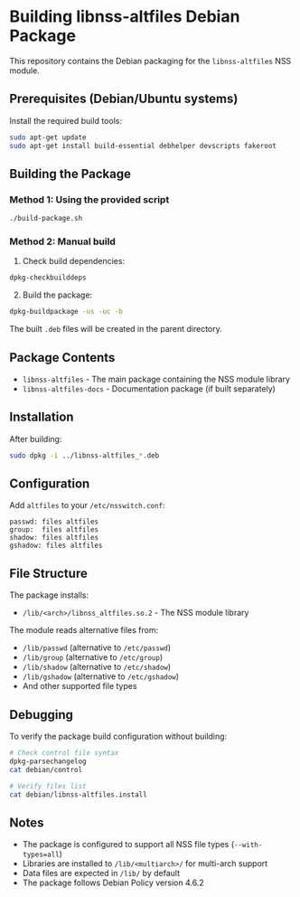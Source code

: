 # Building libnss-altfiles Debian Package

This repository contains the Debian packaging for the `libnss-altfiles` NSS module.

## Prerequisites (Debian/Ubuntu systems)

Install the required build tools:

```bash
sudo apt-get update
sudo apt-get install build-essential debhelper devscripts fakeroot
```

## Building the Package

### Method 1: Using the provided script

```bash
./build-package.sh
```

### Method 2: Manual build

1. Check build dependencies:
```bash
dpkg-checkbuilddeps
```

2. Build the package:
```bash
dpkg-buildpackage -us -uc -b
```

The built `.deb` files will be created in the parent directory.

## Package Contents

- `libnss-altfiles` - The main package containing the NSS module library
- `libnss-altfiles-docs` - Documentation package (if built separately)

## Installation

After building:

```bash
sudo dpkg -i ../libnss-altfiles_*.deb
```

## Configuration

Add `altfiles` to your `/etc/nsswitch.conf`:

```
passwd: files altfiles
group:  files altfiles
shadow: files altfiles
gshadow: files altfiles
```

## File Structure

The package installs:
- `/lib/<arch>/libnss_altfiles.so.2` - The NSS module library

The module reads alternative files from:
- `/lib/passwd` (alternative to `/etc/passwd`)
- `/lib/group` (alternative to `/etc/group`)
- `/lib/shadow` (alternative to `/etc/shadow`)
- `/lib/gshadow` (alternative to `/etc/gshadow`)
- And other supported file types

## Debugging

To verify the package build configuration without building:

```bash
# Check control file syntax
dpkg-parsechangelog
cat debian/control

# Verify files list
cat debian/libnss-altfiles.install
```

## Notes

- The package is configured to support all NSS file types (`--with-types=all`)
- Libraries are installed to `/lib/<multiarch>/` for multi-arch support
- Data files are expected in `/lib/` by default
- The package follows Debian Policy version 4.6.2